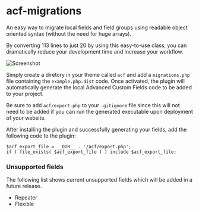 # acf-migrations

An easy way to migrate local fields and field groups using readable object oriented syntax (without the need for huge arrays).

By converting 113 lines to just 20 by using this easy-to-use class, you can dramatically reduce your development time and increase your workflow.

![Screenshot](https://cloud.githubusercontent.com/assets/9773040/13950509/495e53dc-f023-11e5-81cc-2ef836cf65fd.png)

Simply create a diretory in your theme called `acf` and add a `migrations.php` file containing the `example.php.dist` code. Once activated, the plugin will automatically generate the local Advanced Custom Fields code to be added to your project.

Be sure to add `acf/export.php` to your `.gitignore` file since this will not need to be added if you can run the generated executable upon deployment of your website.

After installing the plugin and successfully generating your fields, add the following code to the plugin:

    $acf_export_file = __DIR__ . '/acf/export.php';
    if ( file_exists( $acf_export_file ) ) include $acf_export_file;

### Unsupported fields

The following list shows current unsupported fields which will be added in a future release.

* Repeater
* Flexible
